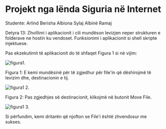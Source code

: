 # Projekt nga lënda Siguria në Internet 

Studente: 
         Arlind Berisha
         Albiona Sylaj
         Albinë Ramaj
         
Detyra 13: Zhvillimi i aplikacionit i cili mundëson levizjen neper strukturen e folderave ne hostin ku vendoset. Funksionimi i aplikacionit si shell skripte injektuese.

Pas ekzekutimit të aplikacionit do të shfaqet Figura 1 si në vijim:

![figura1](https://user-images.githubusercontent.com/58861175/107861244-e2647d00-6e44-11eb-8034-41cb6e836176.JPG).
                        
Figura 1: E kemi mundësinë për të zgjedhur për file'in që dëshirojmë të levizim dhe, destinacionin e tij.

![figura1 2](https://user-images.githubusercontent.com/58861175/107861499-708d3300-6e46-11eb-80b1-ad551928c717.JPG).

Figura 2: Pas zgjedhjes së destinacionit, klikojmë në butonit Move File.

![figura1 3](https://user-images.githubusercontent.com/58861175/107861518-90245b80-6e46-11eb-9685-035ef183373f.JPG).

Si përfundim, kemi dritarën që njofton se File'i është zhvendosur me sukses.
